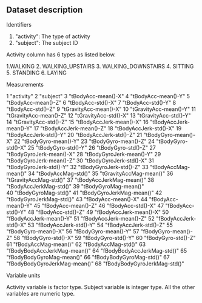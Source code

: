 ## Dataset description

Identifiers

1) "activity": The type of activity
2) "subject": The subject ID

Activity column has 6 types as listed below.

1.WALKING
2. WALKING_UPSTAIRS
3. WALKING_DOWNSTAIRS
4. SITTING
5. STANDING
6. LAYING

Measurements

1 "activity"
2 "subject"
3 "tBodyAcc-mean()-X"
4 "tBodyAcc-mean()-Y"
5 "tBodyAcc-mean()-Z"
6 "tBodyAcc-std()-X"
7 "tBodyAcc-std()-Y"
8 "tBodyAcc-std()-Z"
9 "tGravityAcc-mean()-X"
10 "tGravityAcc-mean()-Y"
11 "tGravityAcc-mean()-Z"
12 "tGravityAcc-std()-X"
13 "tGravityAcc-std()-Y"
14 "tGravityAcc-std()-Z"
15 "tBodyAccJerk-mean()-X"
16 "tBodyAccJerk-mean()-Y"
17 "tBodyAccJerk-mean()-Z"
18 "tBodyAccJerk-std()-X"
19 "tBodyAccJerk-std()-Y"
20 "tBodyAccJerk-std()-Z"
21 "tBodyGyro-mean()-X"
22 "tBodyGyro-mean()-Y"
23 "tBodyGyro-mean()-Z"
24 "tBodyGyro-std()-X"
25 "tBodyGyro-std()-Y"
26 "tBodyGyro-std()-Z"
27 "tBodyGyroJerk-mean()-X"
28 "tBodyGyroJerk-mean()-Y"
29 "tBodyGyroJerk-mean()-Z"
30 "tBodyGyroJerk-std()-X"
31 "tBodyGyroJerk-std()-Y"
32 "tBodyGyroJerk-std()-Z"
33 "tBodyAccMag-mean()"
34 "tBodyAccMag-std()"
35 "tGravityAccMag-mean()"
36 "tGravityAccMag-std()"
37 "tBodyAccJerkMag-mean()"
38 "tBodyAccJerkMag-std()"
39 "tBodyGyroMag-mean()"  
40 "tBodyGyroMag-std()"
41 "tBodyGyroJerkMag-mean()"
42 "tBodyGyroJerkMag-std()"
43 "fBodyAcc-mean()-X"
44 "fBodyAcc-mean()-Y"
45 "fBodyAcc-mean()-Z"
46 "fBodyAcc-std()-X"
47 "fBodyAcc-std()-Y"
48 "fBodyAcc-std()-Z"
49 "fBodyAccJerk-mean()-X"
50 "fBodyAccJerk-mean()-Y"
51 "fBodyAccJerk-mean()-Z"
52 "fBodyAccJerk-std()-X"
53 "fBodyAccJerk-std()-Y"
54 "fBodyAccJerk-std()-Z"
55 "fBodyGyro-mean()-X"
56 "fBodyGyro-mean()-Y"
57 "fBodyGyro-mean()-Z"
58 "fBodyGyro-std()-X"
59 "fBodyGyro-std()-Y"
60 "fBodyGyro-std()-Z"
61 "fBodyAccMag-mean()"
62 "fBodyAccMag-std()"
63 "fBodyBodyAccJerkMag-mean()"
64 "fBodyBodyAccJerkMag-std()"
65 "fBodyBodyGyroMag-mean()"
66 "fBodyBodyGyroMag-std()"
67 "fBodyBodyGyroJerkMag-mean()"
68 "fBodyBodyGyroJerkMag-std()"

Variable units

Activity variable is factor type. Subject variable is integer type. All the other variables are numeric type.
